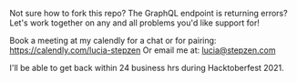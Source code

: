 Not sure how to fork this repo? The GraphQL endpoint is returning errors?
Let's work together on any and all problems you'd like support for! 

Book a meeting at my calendly for a chat or for pairing: https://calendly.com/lucia-stepzen
Or email me at: lucia@stepzen.com 

I'll be able to get back within 24 business hrs during Hacktoberfest 2021.